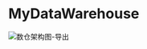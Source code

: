 # MyDataWarehouse

![数仓架构图-导出](https://user-images.githubusercontent.com/105651412/231191200-f3151bf6-0cac-4be4-92b4-81c0faa59232.png)
